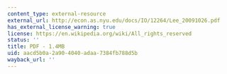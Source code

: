 ```yaml
---
content_type: external-resource
external_url: http://econ.as.nyu.edu/docs/IO/12264/Lee_20091026.pdf
has_external_license_warning: true
license: https://en.wikipedia.org/wiki/All_rights_reserved
status: ''
title: PDF - 1.4MB
uid: aacd5b0a-2a90-4040-adaa-7384fb788d5b
wayback_url: ''
---
```

